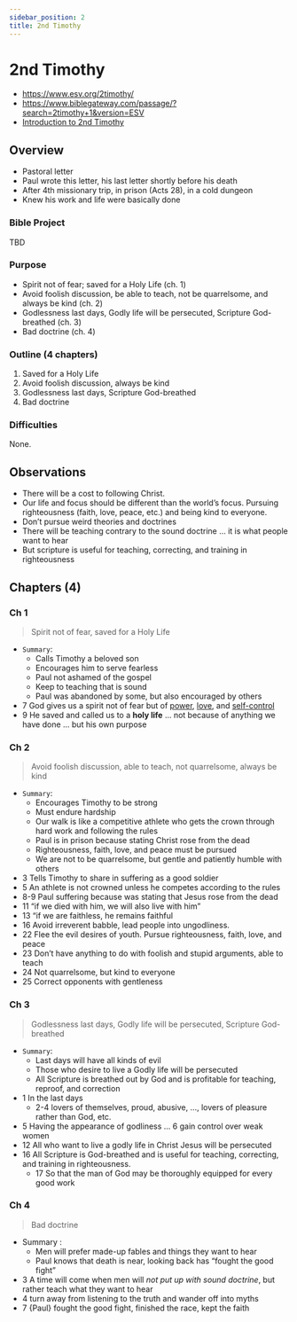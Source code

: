 ```yaml
---
sidebar_position: 2
title: 2nd Timothy
---
```


# 2nd Timothy

- https://www.esv.org/2timothy/
- https://www.biblegateway.com/passage/?search=2timothy+1&version=ESV
- [Introduction to 2nd Timothy](https://www.esv.org/resources/esv-global-study-bible/introduction-to-2-timothy/)

## Overview

- Pastoral letter
- Paul wrote this letter, his last letter shortly before his death
- After 4th missionary trip, in prison (Acts 28), in a cold dungeon
- Knew his work and life were basically done

### Bible Project
TBD

### Purpose
- Spirit not of fear; saved for a Holy Life (ch. 1)
- Avoid foolish discussion, be able to teach, not be quarrelsome, and always be kind (ch. 2)
- Godlessness last days, Godly life will be persecuted, Scripture God-breathed (ch. 3)
- Bad doctrine (ch. 4)


### Outline (4 chapters)
1. Saved for a Holy Life
2. Avoid foolish discussion, always be kind
3. Godlessness last days, Scripture God-breathed
4. Bad doctrine


### Difficulties
None.

## Observations
- There will be a cost to following Christ. 
- Our life and focus should be different than the world’s focus. Pursuing righteousness (faith, love, peace, etc.)  and being kind to everyone. 
- Don’t pursue weird theories and doctrines 
- There will be teaching contrary to the sound doctrine ... it is what people want to hear
- But scripture is useful for teaching, correcting, and training in righteousness 

## Chapters (4)

### Ch 1
> Spirit not of fear, saved for a Holy Life

- `Summary`:
    - Calls Timothy a beloved son
    - Encourages him to serve fearless
    - Paul not ashamed of the gospel 
    - Keep to teaching that is sound
    - Paul was abandoned by some, but also encouraged by others 
- 7 God gives us a spirit not of fear but of <ins>power</ins>, <ins>love</ins>, and <ins>self-control</ins>
- 9 He saved and called us to a **holy life** ... not because of anything we have done ... but his own purpose

### Ch 2
> Avoid foolish discussion, able to teach, not quarrelsome, always be kind

- `Summary`:
    - Encourages Timothy to be strong
    - Must endure hardship
    - Our walk is like a competitive athlete who gets the crown through hard work and following the rules
    - Paul is in prison because stating Christ rose from the dead
    - Righteousness, faith, love, and peace must be pursued
    - We are not to be quarrelsome, but gentle and patiently humble with others
- 3 Tells Timothy to share in suffering as a good soldier
- 5 An athlete is not crowned unless he competes according to the rules
- 8-9 Paul suffering because was stating that Jesus rose from the dead
- 11 “if we died with him, we will also live with him”
- 13 “if we are faithless, he remains faithful 
- 16 Avoid irreverent babble, lead people into ungodliness. 
- 22 Flee the evil desires of youth. Pursue righteousness, faith, love, and peace
- 23 Don’t have anything to do with foolish and stupid arguments, able to teach
- 24 Not quarrelsome, but kind to everyone
- 25 Correct opponents with gentleness

### Ch 3
> Godlessness last days, Godly life will be persecuted, Scripture God-breathed

- `Summary`:
    - Last days will have all kinds of evil
    - Those who desire to live a Godly life will be persecuted
    - All Scripture is breathed out by God and is profitable for teaching, reproof, and correction
- 1 In the last days 
    - 2-4 lovers of themselves, proud, abusive, ..., lovers of pleasure rather than God, etc.
- 5 Having the appearance of godliness ... 6 gain control over weak women
- 12 All who want to live a godly life in Christ Jesus will be persecuted
- 16 All Scripture is God-breathed and is useful for teaching, correcting, and training in righteousness. 
    - 17 So that the man of God may be thoroughly equipped for every good work

### Ch 4
> Bad doctrine

  - Summary :
    - Men will prefer made-up fables and things they want to hear
    - Paul knows that death is near, looking back has “fought the good fight”
- 3 A time will come when men will *not put up with sound doctrine*, but rather teach what they want to hear
- 4 turn away from listening to the truth and wander off into myths 
- 7 {Paul} fought the good fight, finished the race, kept the faith 




